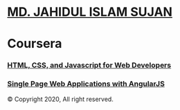# [MD. JAHIDUL ISLAM SUJAN](https://jahidofficial.github.io)

# Coursera

### [HTML, CSS, and Javascript for Web Developers](Coursera---html-css-javascript-for-web-developers.jpg)

### [Single Page Web Applications with AngularJS](Coursera---single-page-web-applications-with-angularjs.jpg)


&copy; Copyright 2020, All right reserved.